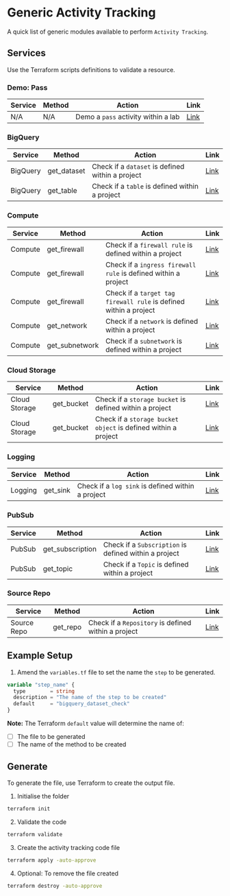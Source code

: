 # Generic Activity Tracking

A quick list of generic modules available to perform `Activity Tracking`.

## Services

Use the Terraform scripts definitions to validate a resource.

###  Demo: Pass 

| Service | Method | Action | Link |
|---------|--------|--------|------|
| N/A | N/A | Demo a `pass` activity within a lab | [Link](https://github.com/CloudVLab/terraform-lab-foundation/tree/main/activity-tracking/pass_step_check) |

###  BigQuery

| Service | Method | Action | Link |
|---------|--------|--------|------|
| BigQuery | get_dataset | Check if a `dataset` is defined within a project | [Link](https://github.com/CloudVLab/terraform-lab-foundation/tree/main/activity-tracking/bq_dataset_create) |
| BigQuery | get_table | Check if a `table` is defined within a project | [Link](https://github.com/CloudVLab/terraform-lab-foundation/tree/main/activity-tracking/bq_table_create) |

### Compute

| Service | Method | Action | Link |
|---------|--------|--------|------|
| Compute | get_firewall | Check if a `firewall rule` is defined within a project | [Link](https://github.com/CloudVLab/terraform-lab-foundation/tree/main/activity-tracking/fw_rule_create) |
| Compute | get_firewall | Check if a `ingress firewall rule` is defined within a project | [Link](https://github.com/CloudVLab/terraform-lab-foundation/tree/main/activity-tracking/fw_ingress_create) |
| Compute | get_firewall | Check if a `target tag firewall rule` is defined within a project | [Link](https://github.com/CloudVLab/terraform-lab-foundation/tree/main/activity-tracking/fw_tag_create) |
| Compute | get_network | Check if a `network` is defined within a project | [Link](https://github.com/CloudVLab/terraform-lab-foundation/tree/main/activity-tracking/vpc_network_create) |
| Compute | get_subnetwork | Check if a `subnetwork` is defined within a project | [Link](https://github.com/CloudVLab/terraform-lab-foundation/tree/main/activity-tracking/vpc_subnet_create) |


### Cloud Storage

| Service | Method | Action | Link |
|---------|--------|--------|------|
| Cloud Storage | get_bucket | Check if a `storage bucket` is defined within a project | [Link](https://github.com/CloudVLab/terraform-lab-foundation/tree/main/activity-tracking/gcs_bucket_create) |
| Cloud Storage | get_bucket | Check if a `storage bucket object` is defined within a project | [Link](https://github.com/CloudVLab/terraform-lab-foundation/tree/main/activity-tracking/gcs_bucket_object) |

### Logging

| Service | Method | Action | Link |
|---------|--------|--------|------|
| Logging | get_sink | Check if a `log sink` is defined within a project | [Link](https://github.com/CloudVLab/terraform-lab-foundation/tree/main/activity-tracking/log_sink_create) |

### PubSub

| Service | Method | Action | Link |
|---------|--------|--------|------|
| PubSub | get_subscription | Check if a `Subscription` is defined within a project | [Link](https://github.com/CloudVLab/terraform-lab-foundation/tree/main/activity-tracking/pubsub_sub_create) |
| PubSub | get_topic | Check if a `Topic` is defined within a project | [Link](https://github.com/CloudVLab/terraform-lab-foundation/tree/main/activity-tracking/pubsub_topic_create) |

### Source Repo

| Service | Method | Action | Link |
|---------|--------|--------|------|
| Source Repo | get_repo | Check if a `Repository` is defined within a project | [Link](https://github.com/CloudVLab/terraform-lab-foundation/tree/main/activity-tracking/source_repo_create) |



## Example Setup

1. Amend the `variables.tf` file to set the name the `step` to be generated.

```terraform
variable "step_name" {
  type        = string
  description = "The name of the step to be created"
  default     = "bigquery_dataset_check"
}
```

__Note:__ The Terraform `default` value will determine the name of:

- [ ] The file to be generated
- [ ] The name of the method to be created

## Generate

To generate the file, use Terraform to create the output file.

1. Initialise the folder 
```bash
terraform init
```

2. Validate the code
```bash
terraform validate
```

3. Create the activity tracking code file
```bash
terraform apply -auto-approve
```

4. Optional: To remove the file created
```bash
terraform destroy -auto-approve
```
